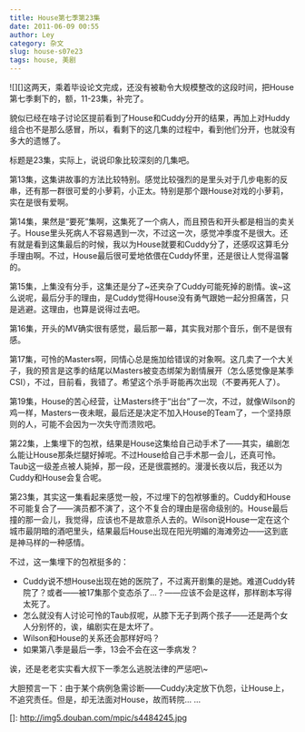 ```yaml
---
title: House第七季第23集
date: 2011-06-09 00:55
author: Ley
category: 杂文
slug: house-s07e23
tags: house, 美剧
---
```

![][]这两天，乘着毕设论文完成，还没有被勒令大规模整改的这段时间，把House第七季剩下的，额，11-23集，补完了。

貌似已经在啥子讨论区提前看到了House和Cuddy分开的结果，再加上对Huddy组合也不是那么感冒，所以，看剩下的这几集的过程中，看到他们分开，也就没有多大的遗憾了。

标题是23集，实际上，说说印象比较深刻的几集吧。<!--more-->

第13集，这集讲故事的方法比较特别。感觉比较强烈的是里头对于几步电影的反串，还有那一群很可爱的小萝莉，小正太。特别是那个跟House对戏的小萝莉，实在是很有爱啊。

第14集，果然是“要死”集啊，这集死了一个病人，而且预告和开头都是相当的卖关子。House里头死病人不容易遇到一次，不过这一次，感觉冲季度不是很大。还有就是看到这集最后的时候，我以为House就要和Cuddy分了，还感叹这算毛分手理由啊。不过，House最后很可爱地依偎在Cuddy怀里，还是很让人觉得温馨的。

第15集，上集没有分手，这集还是分了\~还夹杂了Cuddy可能死掉的剧情。诶\~这么说呢，最后分手的理由，是Cuddy觉得House没有勇气跟她一起分担痛苦，只是逃避。这理由，也算是说得过去吧。

第16集，开头的MV确实很有感觉，最后那一幕，其实我对那个音乐，倒不是很有感。

第17集，可怜的Masters啊，同情心总是施加给错误的对象啊。这几卖了一个大关子，我的预言是这季的结尾以Masters被变态绑架为剧情展开（怎么感觉像是某季CSI），不过，目前看，我错了。希望这个杀手哥能再次出现（不要再死人了）。

第19集，House的苦心经营，让Masters终于“出台”了一次，不过，就像Wilson的鸡一样，Masters一夜未眠，最后还是决定不加入House的Team了，一个坚持原则的人，可能不会因为一次失守而溃败吧。

第22集，上集埋下的包袱，结果是House这集给自己动手术了——其实，编剧怎么能让House那条烂腿好掉呢。不过House给自己手术那一会儿，还真可怜。Taub这一级差点被人毙掉，那一段，还是很震撼的。漫漫长夜以后，我还以为Cuddy和House会复合呢。

第23集，其实这一集看起来感觉一般，不过埋下的包袱够重的。Cuddy和House不可能复合了——演员都不演了，这个不复合的理由是宿命级别的。House最后撞的那一会儿，我觉得，应该也不是故意杀人去的。Wilson说House一定在这个城市最阴暗的酒吧里头，结果最后House出现在阳光明媚的海滩旁边——这到底是神马样的一种感情。

不过，这一集埋下的包袱挺多的：

-   Cuddy说不想House出现在她的医院了，不过离开剧集的是她。难道Cuddy转院了？或者——被17集那个变态杀了...？——应该不会是这样，那样剧本写得太死了。
-   怎么就没有人讨论可怜的Taub叔呢，从膝下无子到两个孩子——还是两个女人分别怀的，诶，编剧实在是太坏了。
-   Wilson和House的关系还会那样好吗？
-   如果第八季是最后一季，13会不会在这一季病发？

</p>
诶，还是老老实实看大叔下一季怎么逃脱法律的严惩吧\~

大胆预言一下：由于某个病例急需诊断——Cuddy决定放下仇怨，让House上，不追究责任。但是，却无法面对House，故而转院...
...

  []: http://img5.douban.com/mpic/s4484245.jpg
